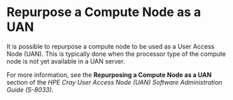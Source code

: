 # Repurpose a Compute Node as a UAN

It is possible to repurpose a compute node to be used as a User Access Node (UAN). This is typically done when the processor type of the compute node is not yet available in a UAN server.

For more information, see the **Repurposing a Compute Node as a UAN** section of the *HPE Cray User Access Node (UAN) Software Administration Guide (S-8033)*.

